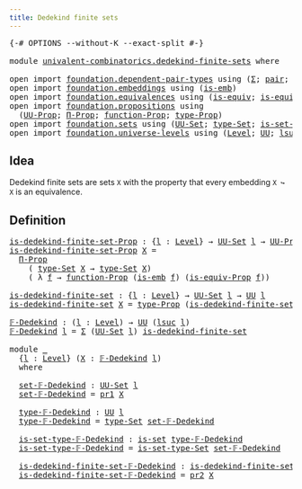 ```yaml
---
title: Dedekind finite sets
---
```


<pre class="Agda"><a id="46" class="Symbol">{-#</a> <a id="50" class="Keyword">OPTIONS</a> <a id="58" class="Pragma">--without-K</a> <a id="70" class="Pragma">--exact-split</a> <a id="84" class="Symbol">#-}</a>

<a id="89" class="Keyword">module</a> <a id="96" href="univalent-combinatorics.dedekind-finite-sets.html" class="Module">univalent-combinatorics.dedekind-finite-sets</a> <a id="141" class="Keyword">where</a>

<a id="148" class="Keyword">open</a> <a id="153" class="Keyword">import</a> <a id="160" href="foundation.dependent-pair-types.html" class="Module">foundation.dependent-pair-types</a> <a id="192" class="Keyword">using</a> <a id="198" class="Symbol">(</a><a id="199" href="foundation-core.dependent-pair-types.html#502" class="Record">Σ</a><a id="200" class="Symbol">;</a> <a id="202" href="foundation-core.dependent-pair-types.html#575" class="InductiveConstructor">pair</a><a id="206" class="Symbol">;</a> <a id="208" href="foundation-core.dependent-pair-types.html#592" class="Field">pr1</a><a id="211" class="Symbol">;</a> <a id="213" href="foundation-core.dependent-pair-types.html#604" class="Field">pr2</a><a id="216" class="Symbol">)</a>
<a id="218" class="Keyword">open</a> <a id="223" class="Keyword">import</a> <a id="230" href="foundation.embeddings.html" class="Module">foundation.embeddings</a> <a id="252" class="Keyword">using</a> <a id="258" class="Symbol">(</a><a id="259" href="foundation-core.embeddings.html#980" class="Function">is-emb</a><a id="265" class="Symbol">)</a>
<a id="267" class="Keyword">open</a> <a id="272" class="Keyword">import</a> <a id="279" href="foundation.equivalences.html" class="Module">foundation.equivalences</a> <a id="303" class="Keyword">using</a> <a id="309" class="Symbol">(</a><a id="310" href="foundation-core.equivalences.html#1542" class="Function">is-equiv</a><a id="318" class="Symbol">;</a> <a id="320" href="foundation.equivalences.html#12355" class="Function">is-equiv-Prop</a><a id="333" class="Symbol">)</a>
<a id="335" class="Keyword">open</a> <a id="340" class="Keyword">import</a> <a id="347" href="foundation.propositions.html" class="Module">foundation.propositions</a> <a id="371" class="Keyword">using</a>
  <a id="379" class="Symbol">(</a><a id="380" href="foundation-core.propositions.html#1380" class="Function">UU-Prop</a><a id="387" class="Symbol">;</a> <a id="389" href="foundation-core.propositions.html#6683" class="Function">Π-Prop</a><a id="395" class="Symbol">;</a> <a id="397" href="foundation-core.propositions.html#8283" class="Function">function-Prop</a><a id="410" class="Symbol">;</a> <a id="412" href="foundation-core.propositions.html#1482" class="Function">type-Prop</a><a id="421" class="Symbol">)</a>
<a id="423" class="Keyword">open</a> <a id="428" class="Keyword">import</a> <a id="435" href="foundation.sets.html" class="Module">foundation.sets</a> <a id="451" class="Keyword">using</a> <a id="457" class="Symbol">(</a><a id="458" href="foundation-core.sets.html#1177" class="Function">UU-Set</a><a id="464" class="Symbol">;</a> <a id="466" href="foundation-core.sets.html#1291" class="Function">type-Set</a><a id="474" class="Symbol">;</a> <a id="476" href="foundation-core.sets.html#1342" class="Function">is-set-type-Set</a><a id="491" class="Symbol">;</a> <a id="493" href="foundation-core.sets.html#1099" class="Function">is-set</a><a id="499" class="Symbol">)</a>
<a id="501" class="Keyword">open</a> <a id="506" class="Keyword">import</a> <a id="513" href="foundation.universe-levels.html" class="Module">foundation.universe-levels</a> <a id="540" class="Keyword">using</a> <a id="546" class="Symbol">(</a><a id="547" href="Agda.Primitive.html#597" class="Postulate">Level</a><a id="552" class="Symbol">;</a> <a id="554" href="foundation-core.universe-levels.html#222" class="Primitive">UU</a><a id="556" class="Symbol">;</a> <a id="558" href="Agda.Primitive.html#780" class="Primitive">lsuc</a><a id="562" class="Symbol">)</a>
</pre>
## Idea

Dedekind finite sets are sets `X` with the property that every embedding `X ↪ X` is an equivalence.

## Definition

<pre class="Agda"><a id="is-dedekind-finite-set-Prop"></a><a id="702" href="univalent-combinatorics.dedekind-finite-sets.html#702" class="Function">is-dedekind-finite-set-Prop</a> <a id="730" class="Symbol">:</a> <a id="732" class="Symbol">{</a><a id="733" href="univalent-combinatorics.dedekind-finite-sets.html#733" class="Bound">l</a> <a id="735" class="Symbol">:</a> <a id="737" href="Agda.Primitive.html#597" class="Postulate">Level</a><a id="742" class="Symbol">}</a> <a id="744" class="Symbol">→</a> <a id="746" href="foundation-core.sets.html#1177" class="Function">UU-Set</a> <a id="753" href="univalent-combinatorics.dedekind-finite-sets.html#733" class="Bound">l</a> <a id="755" class="Symbol">→</a> <a id="757" href="foundation-core.propositions.html#1380" class="Function">UU-Prop</a> <a id="765" href="univalent-combinatorics.dedekind-finite-sets.html#733" class="Bound">l</a>
<a id="767" href="univalent-combinatorics.dedekind-finite-sets.html#702" class="Function">is-dedekind-finite-set-Prop</a> <a id="795" href="univalent-combinatorics.dedekind-finite-sets.html#795" class="Bound">X</a> <a id="797" class="Symbol">=</a>
  <a id="801" href="foundation-core.propositions.html#6683" class="Function">Π-Prop</a>
    <a id="812" class="Symbol">(</a> <a id="814" href="foundation-core.sets.html#1291" class="Function">type-Set</a> <a id="823" href="univalent-combinatorics.dedekind-finite-sets.html#795" class="Bound">X</a> <a id="825" class="Symbol">→</a> <a id="827" href="foundation-core.sets.html#1291" class="Function">type-Set</a> <a id="836" href="univalent-combinatorics.dedekind-finite-sets.html#795" class="Bound">X</a><a id="837" class="Symbol">)</a>
    <a id="843" class="Symbol">(</a> <a id="845" class="Symbol">λ</a> <a id="847" href="univalent-combinatorics.dedekind-finite-sets.html#847" class="Bound">f</a> <a id="849" class="Symbol">→</a> <a id="851" href="foundation-core.propositions.html#8283" class="Function">function-Prop</a> <a id="865" class="Symbol">(</a><a id="866" href="foundation-core.embeddings.html#980" class="Function">is-emb</a> <a id="873" href="univalent-combinatorics.dedekind-finite-sets.html#847" class="Bound">f</a><a id="874" class="Symbol">)</a> <a id="876" class="Symbol">(</a><a id="877" href="foundation.equivalences.html#12355" class="Function">is-equiv-Prop</a> <a id="891" href="univalent-combinatorics.dedekind-finite-sets.html#847" class="Bound">f</a><a id="892" class="Symbol">))</a>

<a id="is-dedekind-finite-set"></a><a id="896" href="univalent-combinatorics.dedekind-finite-sets.html#896" class="Function">is-dedekind-finite-set</a> <a id="919" class="Symbol">:</a> <a id="921" class="Symbol">{</a><a id="922" href="univalent-combinatorics.dedekind-finite-sets.html#922" class="Bound">l</a> <a id="924" class="Symbol">:</a> <a id="926" href="Agda.Primitive.html#597" class="Postulate">Level</a><a id="931" class="Symbol">}</a> <a id="933" class="Symbol">→</a> <a id="935" href="foundation-core.sets.html#1177" class="Function">UU-Set</a> <a id="942" href="univalent-combinatorics.dedekind-finite-sets.html#922" class="Bound">l</a> <a id="944" class="Symbol">→</a> <a id="946" href="foundation-core.universe-levels.html#222" class="Primitive">UU</a> <a id="949" href="univalent-combinatorics.dedekind-finite-sets.html#922" class="Bound">l</a>
<a id="951" href="univalent-combinatorics.dedekind-finite-sets.html#896" class="Function">is-dedekind-finite-set</a> <a id="974" href="univalent-combinatorics.dedekind-finite-sets.html#974" class="Bound">X</a> <a id="976" class="Symbol">=</a> <a id="978" href="foundation-core.propositions.html#1482" class="Function">type-Prop</a> <a id="988" class="Symbol">(</a><a id="989" href="univalent-combinatorics.dedekind-finite-sets.html#702" class="Function">is-dedekind-finite-set-Prop</a> <a id="1017" href="univalent-combinatorics.dedekind-finite-sets.html#974" class="Bound">X</a><a id="1018" class="Symbol">)</a>

<a id="𝔽-Dedekind"></a><a id="1021" href="univalent-combinatorics.dedekind-finite-sets.html#1021" class="Function">𝔽-Dedekind</a> <a id="1032" class="Symbol">:</a> <a id="1034" class="Symbol">(</a><a id="1035" href="univalent-combinatorics.dedekind-finite-sets.html#1035" class="Bound">l</a> <a id="1037" class="Symbol">:</a> <a id="1039" href="Agda.Primitive.html#597" class="Postulate">Level</a><a id="1044" class="Symbol">)</a> <a id="1046" class="Symbol">→</a> <a id="1048" href="foundation-core.universe-levels.html#222" class="Primitive">UU</a> <a id="1051" class="Symbol">(</a><a id="1052" href="Agda.Primitive.html#780" class="Primitive">lsuc</a> <a id="1057" href="univalent-combinatorics.dedekind-finite-sets.html#1035" class="Bound">l</a><a id="1058" class="Symbol">)</a>
<a id="1060" href="univalent-combinatorics.dedekind-finite-sets.html#1021" class="Function">𝔽-Dedekind</a> <a id="1071" href="univalent-combinatorics.dedekind-finite-sets.html#1071" class="Bound">l</a> <a id="1073" class="Symbol">=</a> <a id="1075" href="foundation-core.dependent-pair-types.html#502" class="Record">Σ</a> <a id="1077" class="Symbol">(</a><a id="1078" href="foundation-core.sets.html#1177" class="Function">UU-Set</a> <a id="1085" href="univalent-combinatorics.dedekind-finite-sets.html#1071" class="Bound">l</a><a id="1086" class="Symbol">)</a> <a id="1088" href="univalent-combinatorics.dedekind-finite-sets.html#896" class="Function">is-dedekind-finite-set</a>

<a id="1112" class="Keyword">module</a> <a id="1119" href="univalent-combinatorics.dedekind-finite-sets.html#1119" class="Module">_</a>
  <a id="1123" class="Symbol">{</a><a id="1124" href="univalent-combinatorics.dedekind-finite-sets.html#1124" class="Bound">l</a> <a id="1126" class="Symbol">:</a> <a id="1128" href="Agda.Primitive.html#597" class="Postulate">Level</a><a id="1133" class="Symbol">}</a> <a id="1135" class="Symbol">(</a><a id="1136" href="univalent-combinatorics.dedekind-finite-sets.html#1136" class="Bound">X</a> <a id="1138" class="Symbol">:</a> <a id="1140" href="univalent-combinatorics.dedekind-finite-sets.html#1021" class="Function">𝔽-Dedekind</a> <a id="1151" href="univalent-combinatorics.dedekind-finite-sets.html#1124" class="Bound">l</a><a id="1152" class="Symbol">)</a>
  <a id="1156" class="Keyword">where</a>

  <a id="1165" href="univalent-combinatorics.dedekind-finite-sets.html#1165" class="Function">set-𝔽-Dedekind</a> <a id="1180" class="Symbol">:</a> <a id="1182" href="foundation-core.sets.html#1177" class="Function">UU-Set</a> <a id="1189" href="univalent-combinatorics.dedekind-finite-sets.html#1124" class="Bound">l</a>
  <a id="1193" href="univalent-combinatorics.dedekind-finite-sets.html#1165" class="Function">set-𝔽-Dedekind</a> <a id="1208" class="Symbol">=</a> <a id="1210" href="foundation-core.dependent-pair-types.html#592" class="Field">pr1</a> <a id="1214" href="univalent-combinatorics.dedekind-finite-sets.html#1136" class="Bound">X</a>

  <a id="1219" href="univalent-combinatorics.dedekind-finite-sets.html#1219" class="Function">type-𝔽-Dedekind</a> <a id="1235" class="Symbol">:</a> <a id="1237" href="foundation-core.universe-levels.html#222" class="Primitive">UU</a> <a id="1240" href="univalent-combinatorics.dedekind-finite-sets.html#1124" class="Bound">l</a>
  <a id="1244" href="univalent-combinatorics.dedekind-finite-sets.html#1219" class="Function">type-𝔽-Dedekind</a> <a id="1260" class="Symbol">=</a> <a id="1262" href="foundation-core.sets.html#1291" class="Function">type-Set</a> <a id="1271" href="univalent-combinatorics.dedekind-finite-sets.html#1165" class="Function">set-𝔽-Dedekind</a>

  <a id="1289" href="univalent-combinatorics.dedekind-finite-sets.html#1289" class="Function">is-set-type-𝔽-Dedekind</a> <a id="1312" class="Symbol">:</a> <a id="1314" href="foundation-core.sets.html#1099" class="Function">is-set</a> <a id="1321" href="univalent-combinatorics.dedekind-finite-sets.html#1219" class="Function">type-𝔽-Dedekind</a>
  <a id="1339" href="univalent-combinatorics.dedekind-finite-sets.html#1289" class="Function">is-set-type-𝔽-Dedekind</a> <a id="1362" class="Symbol">=</a> <a id="1364" href="foundation-core.sets.html#1342" class="Function">is-set-type-Set</a> <a id="1380" href="univalent-combinatorics.dedekind-finite-sets.html#1165" class="Function">set-𝔽-Dedekind</a>

  <a id="1398" href="univalent-combinatorics.dedekind-finite-sets.html#1398" class="Function">is-dedekind-finite-set-𝔽-Dedekind</a> <a id="1432" class="Symbol">:</a> <a id="1434" href="univalent-combinatorics.dedekind-finite-sets.html#896" class="Function">is-dedekind-finite-set</a> <a id="1457" href="univalent-combinatorics.dedekind-finite-sets.html#1165" class="Function">set-𝔽-Dedekind</a>
  <a id="1474" href="univalent-combinatorics.dedekind-finite-sets.html#1398" class="Function">is-dedekind-finite-set-𝔽-Dedekind</a> <a id="1508" class="Symbol">=</a> <a id="1510" href="foundation-core.dependent-pair-types.html#604" class="Field">pr2</a> <a id="1514" href="univalent-combinatorics.dedekind-finite-sets.html#1136" class="Bound">X</a>
</pre>